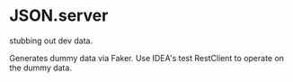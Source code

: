 # JSON.server
stubbing out dev data.

Generates dummy data via Faker.
Use IDEA's test RestClient to operate on the dummy data.
